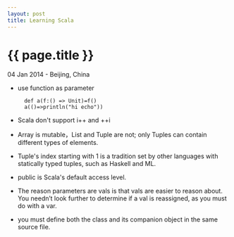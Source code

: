 ```yaml
---
layout: post
title: Learning Scala
---
```


{{ page.title }}
================

<p class="meta">04 Jan 2014 - Beijing, China</p>

* use function as parameter

        def a(f:() => Unit)=f()
        a(()=>println("hi echo"))
        
* Scala don't support i++ and ++i
* Array is mutable，List and Tuple are not; only Tuples can contain different types of elements.
* Tuple's index starting with 1 is a tradition set by other languages with statically typed tuples, such as Haskell and ML.
* public is Scala's default access level.
* The reason parameters are vals is that vals are easier to reason about. You needn’t look further to determine if a val is reassigned, as you must do with a var.
* you must define both the class and its companion object in the same source file.



